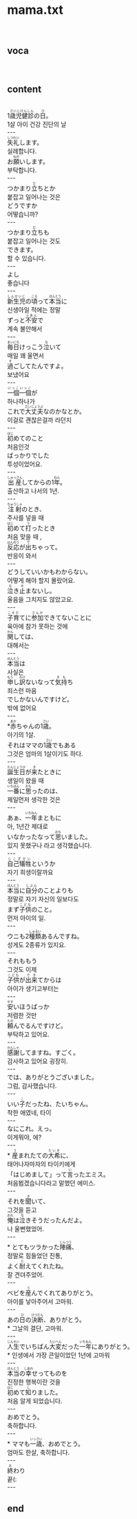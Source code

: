 <h1>mama.txt</h1><br>
<h2>voca</h2><br>
<h2>content</h2><br>
1<ruby><rb>歳児健診</rb><rt>さいじけんしん</rt></ruby>の<ruby><rb>日</rb><rt>ひ</rt></ruby>。<br>
1살 아이 건강 진단의 날<br>
---<br>
<ruby><rb>失礼</rb><rt>しつれい</rt></ruby>します。<br>
실례합니다.<br>
お<ruby><rb>願</rb><rt>ねが</rt></ruby>いします。<br>
부탁합니다.<br>
---<br>
つかまり<ruby><rb>立</rb><rt>だ</rt></ruby>ちとか<br>
붙잡고 일어나는 것은<br>
どうですか<br>
어떻습니까?<br>
---<br>
つかまり<ruby><rb>立</rb><rt>だ</rt></ruby>ちも<br>
붙잡고 일어나는 것도<br>
できます。<br>
할 수 있습니다.<br>
---<br>
よし<br>
좋습니다<br>
---<br>
<ruby><rb>新生児</rb><rt>しんせいじ</rt></ruby>の<ruby><rb>頃</rb><rt>ころ</rt></ruby>って<ruby><rb>本当</rb><rt>ほんとう</rt></ruby>に<br>
신생아일 적에는 정말<br>
ずっと<ruby><rb>不安</rb><rt>ふあん</rt></ruby>で<br>
계속 불안해서<br>
---<br>
<ruby><rb>毎日</rb><rt>まいにち</rt></ruby>けっこう<ruby><rb>泣</rb><rt>な</rt></ruby>いて<br>
매일 꽤 울면서<br>
<ruby><rb>過</rb><rt>す</rt></ruby>ごしてたんですよ。<br>
보냈어요<br>
---<br>
<ruby><rb>一個一個</rb><rt>いっこいっこ</rt></ruby>が<br>
하나하나가<br>
これで<ruby><rb>大丈夫</rb><rt>だいじょうぶ</rt></ruby>なのかなとか。<br>
이걸로 괜찮은걸까 라던지<br>
---<br>
<ruby><rb>初</rb><rt>はじ</rt></ruby>めてのこと<br>
처음인것<br>
ばっかりでした<br>
투성이었어요.<br>
---<br>
<ruby><rb>出産</rb><rt>しゅっさん</rt></ruby>してからの1<ruby><rb>年</rb><rt>ねん</rt></ruby>。<br>
출산하고 나서의 1년.<br>
---<br>
<ruby><rb>注射</rb><rt>ちゅうしゃ</rt></ruby>のとき、<br>
주사를 넣을 때<br>
<ruby><rb>初</rb><rt>はじ</rt></ruby>めて<ruby><rb>打</rb><rt>う</rt></ruby>ったとき<br>
처음 맞을 때 ,<br>
<ruby><rb>反応</rb><rt>はんのう</rt></ruby>が<ruby><rb>出</rb><rt>で</rt></ruby>ちゃって。<br>
반응이 와서<br>
---<br>
どうしていいかもわからない。<br>
어떻게 해야 할지 몰랐어요.<br>
<ruby><rb>泣</rb><rt>な</rt></ruby>き<ruby><rb>止</rb><rt>や</rt></ruby>まないし。<br>
울음을 그치지도 않았고요.<br>
---<br>
<ruby><rb>子育</rb><rt>こそだ</rt></ruby>てに<ruby><rb>参加</rb><rt>さんか</rt></ruby>できてないことに<br>
육아에 참가 못하는 것에<br>
<ruby><rb>関</rb><rt>かん</rt></ruby>しては、<br>
대해서는<br>
---<br>
<ruby><rb>本当</rb><rt>ほんとう</rt></ruby>は<br>
사실은<br>
<ruby><rb>申</rb><rt>もう</rt></ruby>し<ruby><rb>訳</rb><rt>わけ</rt></ruby>ないなって<ruby><rb>気持</rb><rt>きも</rt></ruby>ち<br>
죄스런 마음<br>
でしかないんですけど。<br>
밖에 없어요<br>
---<br>
*<ruby><rb>赤</rb><rt>あか</rt></ruby>ちゃんの1<ruby><rb>歳</rb><rt>さい</rt></ruby>。<br>
아기의 1살.<br>
それはママの1<ruby><rb>歳</rb><rt>さい</rt></ruby>でもある<br>
그것은 엄마의 1살이기도 하다.<br>
---<br>
<ruby><rb>誕生日</rb><rt>たんじょうび</rt></ruby>が<ruby><rb>来</rb><rt>き</rt></ruby>たときに<br>
생일이 왔을 때<br>
<ruby><rb>一番</rb><rt>いちばん</rt></ruby>に<ruby><rb>思</rb><rt>おも</rt></ruby>ったのは、<br>
제일먼저 생각한 것은<br>
---<br>
あぁ、<ruby><rb>一年</rb><rt>いちねん</rt></ruby>まともに<br>
아, 1년간 제대로<br>
いなかったなって<ruby><rb>思</rb><rt>おも</rt></ruby>いました。<br>
있지 못했구나 라고 생각했습니다.<br>
---<br>
<ruby><rb>自己犠牲</rb><rt>じこぎせい</rt></ruby>というか<br>
자기 희생이랄까요<br>
---<br>
<ruby><rb>本当</rb><rt>ほんとう</rt></ruby>に<ruby><rb>自分</rb><rt>じぶん</rt></ruby>のことよりも<br>
정말로 자기 자신의 일보다도<br>
まず<ruby><rb>子供</rb><rt>こども</rt></ruby>のこと。<br>
먼저 아이의 일.<br>
---<br>
ウニも2<ruby><rb>種類</rb><rt>しゅるい</rt></ruby>あるんですね。<br>
성게도 2종류가 있지요.<br>
---<br>
それももう<br>
그것도 이제<br>
<ruby><rb>子供</rb><rt>こども</rt></ruby>が<ruby><rb>出来</rb><rt>でき</rt></ruby>てからは<br>
아이가 생기고부터는<br>
---<br>
<ruby><rb>安</rb><rt>やす</rt></ruby>いほうばっか<br>
저렴한 것만<br>
<ruby><rb>頼</rb><rt>たの</rt></ruby>んでるんですけど。<br>
부탁하고 있어요.<br>
---<br>
<ruby><rb>感謝</rb><rt>かんしゃ</rt></ruby>してますね。すごく。<br>
감사하고 있어요 굉장히.<br>
---<br>
では、ありがとうございました。<br>
그럼, 감사했습니다.<br>
---<br>
いい<ruby><rb>子</rb><rt>こ</rt></ruby>だったね、たいちゃん。<br>
착한 애였네, 타이<br>
---<br>
なにこれ。えっ。<br>
이게뭐야, 에?<br>
---<br>
* <ruby><rb>産</rb><rt>う</rt></ruby>まれたての<ruby><rb>大希</rb><rt>たいき</rt></ruby>に、<br>
태어나자마자의 타이키에게<br>
「はじめまして」って<ruby><rb>言</rb><rt>い</rt></ruby>ったエミス。<br>
처음뵙겠습니다라고 말했던 에미스.<br>
---<br>
それを<ruby><rb>聞</rb><rt>き</rt></ruby>いて、<br>
그것을 듣고<br>
<ruby><rb>俺</rb><rt>おれ</rt></ruby>は<ruby><rb>泣</rb><rt>な</rt></ruby>きそうだったんだよ。<br>
나 울뻔했었어.<br>
---<br>
* とてもツラかった<ruby><rb>陣痛</rb><rt>じんつう</rt></ruby>、<br>
정말로 힘들었던 진통,<br>
よく<ruby><rb>耐</rb><rt>た</rt></ruby>えてくれたね。<br>
잘 견뎌주었어.<br>
---<br>
ベビを<ruby><rb>産</rb><rt>う</rt></ruby>んでくれてありがとう。<br>
아이를 낳아주어서 고마워.<br>
---<br>
あの<ruby><rb>日</rb><rt>ひ</rt></ruby>の<ruby><rb>決断</rb><rt>けつだん</rt></ruby>、ありがとう。<br>
* 그날의 결단, 고마워.<br>
---<br>
<ruby><rb>人生</rb><rt>じんせい</rt></ruby>でいちばん<ruby><rb>大変</rb><rt>たいへん</rt></ruby>だった<ruby><rb>一年</rb><rt>いちねん</rt></ruby>にありがとう。<br>
* 인생에서 가장 큰일이었던 1년에 고마워<br>
---<br>
<ruby><rb>本当</rb><rt>ほんとう</rt></ruby>の<ruby><rb>幸</rb><rt>しあわ</rt></ruby>せってものを<br>
진정한 행복이란 것을<br>
<ruby><rb>初</rb><rt>はじ</rt></ruby>めて<ruby><rb>知</rb><rt>し</rt></ruby>りました。<br>
처음 알게 되었습니다.<br>
---<br>
おめでとう。<br>
축하합니다.<br>
---<br>
* ママも<ruby><rb>一歳</rb><rt>いっさい</rt></ruby>、おめでとう。<br>
엄마도 한살, 축하합니다.<br>
---<br>
<ruby><rb>終</rb><rt>お</rt></ruby>わり<br>
끝(:<br>
---<br>
<h2>end</h2><br>
